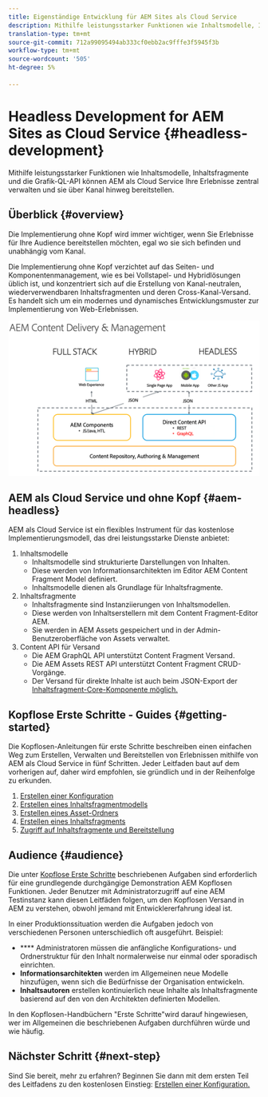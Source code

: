 ```yaml
---
title: Eigenständige Entwicklung für AEM Sites als Cloud Service
description: Mithilfe leistungsstarker Funktionen wie Inhaltsmodelle, Inhaltsfragmente und die Grafik-QL-API können AEM als Cloud Service Ihre Erlebnisse zentral verwalten und sie über Kanal hinweg bereitstellen.
translation-type: tm+mt
source-git-commit: 712a99095494ab333cf0ebb2ac9fffe3f5945f3b
workflow-type: tm+mt
source-wordcount: '505'
ht-degree: 5%

---
```



# Headless Development for AEM Sites as Cloud Service {#headless-development}

Mithilfe leistungsstarker Funktionen wie Inhaltsmodelle, Inhaltsfragmente und die Grafik-QL-API können AEM als Cloud Service Ihre Erlebnisse zentral verwalten und sie über Kanal hinweg bereitstellen.

## Überblick {#overview}

Die Implementierung ohne Kopf wird immer wichtiger, wenn Sie Erlebnisse für Ihre Audience bereitstellen möchten, egal wo sie sich befinden und unabhängig vom Kanal.

Die Implementierung ohne Kopf verzichtet auf das Seiten- und Komponentenmanagement, wie es bei Vollstapel- und Hybridlösungen üblich ist, und konzentriert sich auf die Erstellung von Kanal-neutralen, wiederverwendbaren Inhaltsfragmenten und deren Cross-Kanal-Versand. Es handelt sich um ein modernes und dynamisches Entwicklungsmuster zur Implementierung von Web-Erlebnissen.

![AEM](assets/aem-implementation-models.png)

## AEM als Cloud Service und ohne Kopf {#aem-headless}

AEM als Cloud Service ist ein flexibles Instrument für das kostenlose Implementierungsmodell, das drei leistungsstarke Dienste anbietet:

1. Inhaltsmodelle
   * Inhaltsmodelle sind strukturierte Darstellungen von Inhalten.
   * Diese werden von Informationsarchitekten im Editor AEM Content Fragment Model definiert.
   * Inhaltsmodelle dienen als Grundlage für Inhaltsfragmente.
1. Inhaltsfragmente
   * Inhaltsfragmente sind Instanziierungen von Inhaltsmodellen.
   * Diese werden von Inhaltserstellern mit dem Content Fragment-Editor AEM.
   * Sie werden in AEM Assets gespeichert und in der Admin-Benutzeroberfläche von Assets verwaltet.
1. Content API für Versand
   * Die AEM GraphQL API unterstützt Content Fragment Versand.
   * Die AEM Assets REST API unterstützt Content Fragment CRUD-Vorgänge.
   * Der Versand für direkte Inhalte ist auch beim JSON-Export der [Inhaltsfragment-Core-Komponente möglich.](https://docs.adobe.com/content/help/de/experience-manager-core-components/using/components/content-fragment-component.html)

## Kopflose Erste Schritte - Guides {#getting-started}

Die Kopflosen-Anleitungen für erste Schritte beschreiben einen einfachen Weg zum Erstellen, Verwalten und Bereitstellen von Erlebnissen mithilfe von AEM als Cloud Service in fünf Schritten. Jeder Leitfaden baut auf dem vorherigen auf, daher wird empfohlen, sie gründlich und in der Reihenfolge zu erkunden.

1. [Erstellen einer Konfiguration](getting-started/create-configuration.md)
1. [Erstellen eines Inhaltsfragmentmodells](getting-started/create-content-model.md)
1. [Erstellen eines Asset-Ordners](getting-started/create-assets-folder.md)
1. [Erstellen eines Inhaltsfragments](getting-started/create-content-fragment.md)
1. [Zugriff auf Inhaltsfragmente und Bereitstellung](getting-started/create-api-request.md)

## Audience {#audience}

Die unter [Kopflose Erste Schritte](#getting-started) beschriebenen Aufgaben sind erforderlich für eine grundlegende durchgängige Demonstration AEM Kopflosen Funktionen. Jeder Benutzer mit Administratorzugriff auf eine AEM Testinstanz kann diesen Leitfäden folgen, um den Kopflosen Versand in AEM zu verstehen, obwohl jemand mit Entwicklererfahrung ideal ist.

In einer Produktionssituation werden die Aufgaben jedoch von verschiedenen Personen unterschiedlich oft ausgeführt. Beispiel:

* **** Administratoren müssen die anfängliche Konfigurations- und Ordnerstruktur für den Inhalt normalerweise nur einmal oder sporadisch einrichten.
* **Informationsarchitekten** werden im Allgemeinen neue Modelle hinzufügen, wenn sich die Bedürfnisse der Organisation entwickeln.
* **Inhaltsautoren** erstellen kontinuierlich neue Inhalte als Inhaltsfragmente basierend auf den von den Architekten definierten Modellen.

In den Kopflosen-Handbüchern &quot;Erste Schritte&quot;wird darauf hingewiesen, wer im Allgemeinen die beschriebenen Aufgaben durchführen würde und wie häufig.

## Nächster Schritt {#next-step}

Sind Sie bereit, mehr zu erfahren? Beginnen Sie dann mit dem ersten Teil des Leitfadens zu den kostenlosen Einstieg: [Erstellen einer Konfiguration.](getting-started/create-configuration.md)
